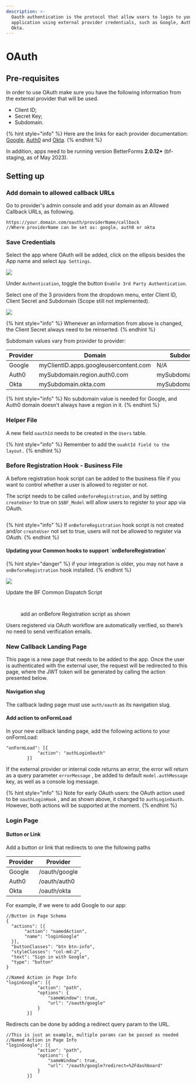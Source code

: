 ```yaml
---
description: >-
  Oauth authentication is the protocol that allow users to login to your
  application using external provider credentials, such as Google, Auth0 or
  Okta.
---
```


# OAuth

## Pre-requisites

In order to use OAuth make sure you have the following information from the external provider that will be used.

* Client ID;
* Secret Key;
* Subdomain.

{% hint style="info" %}
Here are the links for each provider documentation: [Google](https://support.google.com/cloud/answer/6158849?hl=en), [Auth0](https://auth0.com/docs/get-started/auth0-overview/create-applications/regular-web-apps) and [Okta](https://developer.okta.com/docs/guides/).
{% endhint %}



In addition, apps need to be running version BetterForms **2.0.12+** (bf-staging, as of May 2023).

## Setting up

### Add domain to allowed callback URLs

Go to provider's admin console and add your domain as an Allowed Callback URLs, as following.

```
https://your.domain.com/oauth/providerName/callback
//Where providerName can be set as: google, auth0 or okta
```

### Save Credentials

Select the app where OAuth will be added, click on the ellipsis besides the App name and select `App Settings`.

![](<../../.gitbook/assets/image (4).png>)

Under `Authentication`, toggle the button `Enable 3rd Party Authentication`.

Select one of the 3 providers from the dropdown menu, enter Client ID, Client Secret and Subdomain (Scope still not implemented).

![](<../../.gitbook/assets/image (2).png>)

{% hint style="info" %}
Whenever an information from above is changed, the Client Secret always need to be reinserted.
{% endhint %}

Subdomain values vary from provider to provider:

| Provider | Domain                                | Subdomain          |
| -------- | ------------------------------------- | ------------------ |
| Google   | myClientID.apps.googleusercontent.com | N/A                |
| Auth0    | mySubdomain.region.auth0.com          | mySubdomain.region |
| Okta     | mySubdomain.okta.com                  | mySubdomain        |

{% hint style="info" %}
No subdomain value is needed for Google, and Auth0 domain doesn't always have a region in it.
{% endhint %}

### Helper File

A new field `oauthId` needs to be created in the `Users` table.

{% hint style="info" %}
Remember to add the `ouahtId field to the layout.`
{% endhint %}

### Before Registration Hook - Business File

A before registration hook script can be added to the business file if you want  to control whether a user is allowed to register or not.

The script needs to be called `onBeforeRegistration`, and by setting `createUser` to true on `$$BF_Model` will allow users to register to your app via OAuth.

<div align="center">

<img src="../../.gitbook/assets/image (5).png" alt="">

</div>

{% hint style="info" %}
If `onBeforeRegistration` hook script is not created and/or `createUser` not set to true, users will not be allowed to register via OAuth.
{% endhint %}

#### Updating your Common hooks to support \`onBeforeRegistration\`

{% hint style="danger" %}
if your integration is older, you may not have a `onBeforeRegistration` hook installed.
{% endhint %}

![](<../../.gitbook/assets/image (6).png>)

Update the BF Common Dispatch Script

<figure><img src="../../.gitbook/assets/image (10).png" alt=""><figcaption></figcaption></figure>

<figure><img src="../../.gitbook/assets/image (9).png" alt=""><figcaption><p>add an onBefore Registration script as shown</p></figcaption></figure>



Users registered via OAuth workflow are automatically verified, so there’s no need to send verification emails.

### New Callback Landing Page

This page is a new page that needs to be added to the app. Once the user is authenticated with the external user, the request will be redirected to this page, where the JWT token will be generated by calling the action presented below.

#### Navigation slug

The callback lading page must use `auth/oauth` as its navigation slug.

#### Add action to onFormLoad

In your new callback landing page, add the following actions to your onFormLoad:

```
"onFormLoad": [{
            "action": "authLoginOauth"
        }]
```

If the external provider or internal code returns an error, the error will return as a query parameter `errorMessage` , be added to default `model.authMessage` key, as well as a console log message.

{% hint style="info" %}
Note for early OAuth users: the OAuth action used to be `oauthLoginHook` , and as shown above, it changed to `authLoginOauth`. However, both actions will be supported at the moment.
{% endhint %}

### Login Page

#### Button or Link

Add a button or link that redirects to one the following paths

| Provider | Provider      |
| -------- | ------------- |
| Google   | /oauth/google |
| Auth0    | /oauth/auth0  |
| Okta     | /oauth/okta   |

For example, if we were to add  Google to our app:

```
//Button in Page Schema
{
  "actions": [{
       "action": "namedAction",
       "name": "loginGoogle"
  }],
  "buttonClasses": "btn btn-info",
  "styleClasses": "col-md-2",
  "text": "Sign in with Google",
  "type": "button"
}

//Named Action in Page Info
"loginGoogle": [{
            "action": "path",
            "options": {
                "sameWindow": true,
                "url": "/oauth/google"
            }
        }]
```

Redirects can be done by adding a redirect query param to the URL.

```
//This is just an example, multiple params can be passed as needed
//Named Action in Page Info
"loginGoogle": [{
            "action": "path",
            "options": {
                "sameWindow": true,
                "url": "/oauth/google?redirect=%2Fdashboard"
            }
        }]
```
